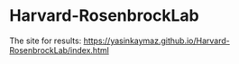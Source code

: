 # Harvard-RosenbrockLab


The site for results: https://yasinkaymaz.github.io/Harvard-RosenbrockLab/index.html
